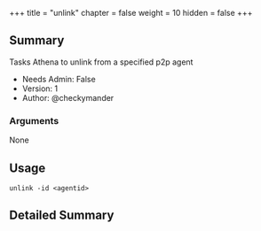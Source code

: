 +++
title = "unlink"
chapter = false
weight = 10
hidden = false
+++

## Summary
Tasks Athena to unlink from a specified p2p agent
  
- Needs Admin: False  
- Version: 1  
- Author: @checkymander  

### Arguments

None

## Usage

```
unlink -id <agentid>
```


## Detailed Summary
